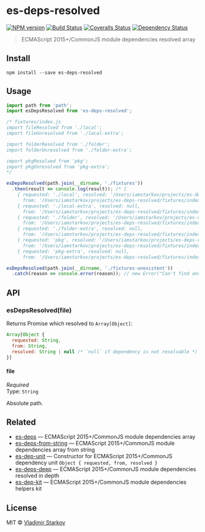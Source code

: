 # es-deps-resolved

[![NPM version][npm-image]][npm-url]
[![Build Status][travis-image]][travis-url]
[![Coveralls Status][coveralls-image]][coveralls-url]
[![Dependency Status][depstat-image]][depstat-url]

> ECMAScript 2015+/CommonJS module dependencies resolved array

## Install

    npm install --save es-deps-resolved

## Usage

```js
import path from 'path';
import esDepsResolved from 'es-deps-resolved';

/* fixtures/index.js
import fileResolved from './local';
import fileUnresolved from './local-extra';

import folderResolved from './folder';
import folderUnresolved from './folder-extra';

import pkgResolved from 'pkg';
import pkgUnresolved from 'pkg-extra';
*/

esDepsResolved(path.join(__dirname, './fixtures'))
  .then(result => console.log(result)); /* [
    { requested: './local', resolved: '/Users/iamstarkov/projects/es-deps-resolved/fixtures/local.js'
      from: '/Users/iamstarkov/projects/es-deps-resolved/fixtures/index.js' },
    { requested: './local-extra', resolved: null,
      from: '/Users/iamstarkov/projects/es-deps-resolved/fixtures/index.js' },
    { requested: './folder', resolved: '/Users/iamstarkov/projects/es-deps-resolved/fixtures/folder/index.js',
      from: '/Users/iamstarkov/projects/es-deps-resolved/fixtures/index.js' },
    { requested: './folder-extra', resolved: null,
      from: '/Users/iamstarkov/projects/es-deps-resolved/fixtures/index.js' },
    { requested: 'pkg', resolved: '/Users/iamstarkov/projects/es-deps-resolved/fixtures/node_modules/pkg/index.js',
      from: '/Users/iamstarkov/projects/es-deps-resolved/fixtures/index.js' },
    { requested: 'pkg-extra', resolved: null,
      from: '/Users/iamstarkov/projects/es-deps-resolved/fixtures/index.js' } ] */

esDepsResolved(path.join(__dirname, './fixtures-unexistent'))
  .catch(reason => console.error(reason)); // new Error("Can't find and open `./fixtures-unexistent`")
```

## API

### esDepsResolved(file)

Returns Promise which resolved to `Array[Object]`:
```js
Array[Object {
  requested: String,
  from: String,
  resolved: String | null /* `null` if dependency is not resolvable */
}]
```

#### file

*Required*  
Type: `String`

Absolute path.

## Related

* [es-deps][es-deps] — ECMAScript 2015+/CommonJS module dependencies array
* [es-deps-from-string][es-deps-from-string] — ECMAScript 2015+/CommonJS module dependencies array from string
* [es-dep-unit][es-dep-unit] — Constructor for ECMAScript 2015+/CommonJS dependency unit `Object { requested, from, resolved }`
* [es-deps-deep][es-deps-deep] — ECMAScript 2015+/CommonJS module dependencies resolved in depth
* [es-dep-kit][es-dep-kit] — ECMAScript 2015+/CommonJS module dependencies helpers kit

[es-deps]: https://github.com/iamstarkov/es-deps
[es-deps-from-string]: https://github.com/iamstarkov/es-deps-from-string
[es-dep-unit]: https://github.com/iamstarkov/es-dep-unit
[es-deps-deep]: https://github.com/iamstarkov/es-deps-deep
[es-dep-kit]: https://github.com/iamstarkov/es-dep-kit

## License

MIT © [Vladimir Starkov](https://iamstarkov.com)

[npm-url]: https://npmjs.org/package/es-deps-resolved
[npm-image]: https://img.shields.io/npm/v/es-deps-resolved.svg?style=flat-square

[travis-url]: https://travis-ci.org/iamstarkov/es-deps-resolved
[travis-image]: https://img.shields.io/travis/iamstarkov/es-deps-resolved.svg?style=flat-square

[coveralls-url]: https://coveralls.io/r/iamstarkov/es-deps-resolved
[coveralls-image]: https://img.shields.io/coveralls/iamstarkov/es-deps-resolved.svg?style=flat-square

[depstat-url]: https://david-dm.org/iamstarkov/es-deps-resolved
[depstat-image]: https://david-dm.org/iamstarkov/es-deps-resolved.svg?style=flat-square
